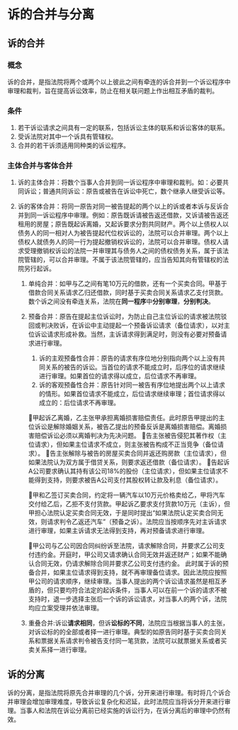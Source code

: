 
# 诉的合并与分离


## 诉的合并
### 概念
诉的合并，是指法院将两个或两个以上彼此之间有牵连的诉合并到一个诉讼程序中审理和裁判，旨在提高诉讼效率，防止在相关联问题上作出相互矛盾的裁判。

### 条件
1. 若干诉讼请求之间具有一定的联系，包括诉讼主体的联系和诉讼客体的联系。
2. 受诉法院对其中一个诉具有管辖权。
3. 合并的若干诉须适用同种类的诉讼程序。

### 主体合并与客体合并

1. 诉的主体合并：将数个当事人合并到同一诉讼程序中审理和裁判。如：必要共同诉讼；普通共同诉讼：原告或被告在诉讼中死亡，数个继承人继受诉讼等。


1. 诉的客体合并：将同一原告对同一被告提起的两个以上的诉或者本诉与反诉合并到同一诉讼程序中审理。例如：原告既诉请被告返还借款，又诉请被告返还租用的房屋；原告既起诉离婚，又起诉要求分割共同财产。两个以上债权人以债务人的同一相对人为被告提起代位权诉讼的，法院可以合并审理。两个以上债权人就债务人的同一行为提起撤销权诉讼的，法院可以合并审理。债权人请求受理撤销权诉讼的法院一并审理其与债务人之间的债权债务关系，属于该法院管辖的，可以合并审理。不属于该法院管辖的，应当告知其向有管辖权的法院另行起诉。

    1. 单纯合并：如甲与乙之间有笔10万元的借款，还有一个买卖合同。甲基于借款合同关系请求乙归还借款，同时基于买卖合同关系请求乙支付货款。数个诉之间没有牵连关系，法院在**同一程序**中**分别审理**，**分别判决**。

    2. 预备合并：原告在提起主位诉讼时，为防止自己主位诉讼的请求被法院驳回或判决败诉，在诉讼中主动提起一个预备诉讼请求（备位请求），以对主位诉讼请求形成补救。当然，主诉请求得到满足时，则没有必要对预备请求进行审理。
        1. 诉的主观预备性合并：原告的请求有序位地分别指向两个以上没有共同关系的被告的诉讼。当首位的请求不能成立时，后序位的请求继续进行审理。如果首位的请求得以成立，后位请求不再审理。
        2. 诉的客观预备性合并：原告针对同一被告有序位地提出两个以上请求的情形。如果首位请求不能成立，后位请求继续审理；首位请求得以成立的：后位请求不再审理。
        
        🍐甲起诉乙离婚，乙主张甲承担离婚损害赔偿责任。此时原告甲提出的主位诉讼是解除婚姻关系，被告乙提出的预备反诉是离婚损害赔偿。离婚损害赔偿诉讼必须以离婚判决为先决问题。
        🍐告主张被告侵犯其著作权（主位请求），但如果主位请求不成立，则主张被告构成不正当竞争（备位请求）。
        🍐告主张解除与被告的房屋买卖合同并返还购房款（主位请求），但如果法院认为双方属于借贷关系，则要求返还借款（备位请求）。
        🍐告起诉A公司要求确认其持有该公司18%的股份（主位请求），但如果主位请求不能得到支持，则要求被告A公司支付其股权转让款及利息（备位请求）。
        
        🍐甲和乙签订买卖合同，约定将一辆汽车以10万元价格卖给乙，甲将汽车交付给乙后，乙拒不支付货款。甲起诉乙要求支付货款10万元（主诉），但甲担心法院认定买卖合同无效，于是同时提出“如果法院认定买卖合同无效，则请求判令乙返还汽车”（预备之诉）。法院应当按顺序先对主诉请求进行审理，如果主诉请求无法得到支持，再对预备请求进行审理。

        🍐甲公司与乙公司因合同纠纷诉至法院，请求解除合同，并要求乙公司支付违约金。开庭时，甲公司又请求确认合同无效并返还财产；如果不能确认合同无效，仍请求解除合同并要求乙公司支付违约金。
        此时属于诉的预备合并，如果主位请求得到支持，就不再审理备位请求。因此法院应按照甲公司的请求顺序，继续审理。当事人提出的两个诉讼请求虽然是相互矛盾的，但只要均符合法定的起诉条件，当事人可以在前一个诉的请求不被支持时，退一步选择主张后一个诉的诉讼请求，对当事人的两个诉，法院均应立案受理并依法审理。


    3. 重叠合并:诉讼**请求相同**，但诉**讼标的不同**，法院应当根据当事人的主张，对诉讼标的的全部或者择一进行审理。典型的如原告同时基于买卖合同关系和票据关系请求判令被告支付同一笔货款，法院可以就票据关系或者买卖关系择一进行审理。

## 诉的分离
    
诉的分离，是指法院将原先合并审理的几个诉，分开来进行审理。有时将几个诉合并审理会增加审理难度，导致诉讼复杂化和迟延，此时法院应当将诉分开来进行审理。当事人和法院在诉讼分离前已经实施的诉讼行为，在诉分离后的审理中仍然有效。
